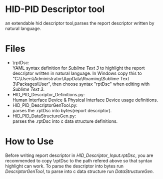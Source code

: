 # HID-PID Descriptor tool
an extendable hid descriptor tool,parses the report descriptor written by natural language.
# Files
* \rptDsc:  
YAML syntax definition for _Sublime Text 3_ to highlight the report descriptor written in natural language. In Windows copy this to "C:\Users\Administrator\AppData\Roaming\Sublime Text 3\Packages\User", then choose syntax "rptDsc" when editing with _Sublime Text 3_.
* HID\_PID\_Descriptor\_Definitions.py:  
Human Interface Device & Physical Interface Device usage definitions.
* HID\_PID\_DescriptorGenTool.py:  
parses the .rptDsc into bytes(report descriptor).
* HID\_PID\_DataStructureGen.py:  
parses the .rptDsc into c data structure definitions.  
# How to Use
Before writing report descriptor in _HID\_Descriptor\_Input.rptDsc_, you are recommended to copy \rptDsc to the path refered above so that syntax highlight can work. To parse the descriptor into bytes run _DescriptorGenTool_, to parse into c data structure run _DataStructureGen_. 